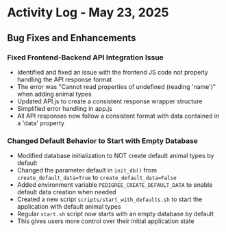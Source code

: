 # Activity Log - May 23, 2025

## Bug Fixes and Enhancements

### Fixed Frontend-Backend API Integration Issue
- Identified and fixed an issue with the frontend JS code not properly handling the API response format
- The error was "Cannot read properties of undefined (reading 'name')" when adding animal types
- Updated API.js to create a consistent response wrapper structure
- Simplified error handling in app.js
- All API responses now follow a consistent format with data contained in a 'data' property

### Changed Default Behavior to Start with Empty Database
- Modified database initialization to NOT create default animal types by default
- Changed the parameter default in `init_db()` from `create_default_data=True` to `create_default_data=False`
- Added environment variable `PEDIGREE_CREATE_DEFAULT_DATA` to enable default data creation when needed
- Created a new script `scripts/start_with_defaults.sh` to start the application with default animal types
- Regular `start.sh` script now starts with an empty database by default
- This gives users more control over their initial application state
